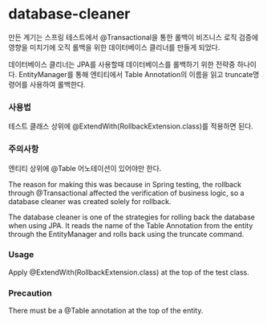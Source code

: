 # database-cleaner

만든 계기는 스프링 테스트에서 @Transactional을 통한 롤백이 비즈니스 로직 검증에 영향을 미치기에 오직 롤백을 위한 데이터베이스 클리너를 만들게 되었다.

데이터베이스 클리너는 JPA를 사용할때 데이터베이스를 롤백하기 위한 전략중 하나이다. EntityManager를 통해 엔티티에서 Table Annotation의 이름을 읽고 truncate명령어를 사용하여 롤백한다.

### 사용법
테스트 클래스 상위에 @ExtendWith(RollbackExtension.class)를 적용하면 된다.

### 주의사항
엔티티 상위에 @Table 어노테이션이 있어야만 한다.


The reason for making this was because in Spring testing, the rollback through @Transactional affected the verification of business logic, so a database cleaner was created solely for rollback.

The database cleaner is one of the strategies for rolling back the database when using JPA. It reads the name of the Table Annotation from the entity through the EntityManager and rolls back using the truncate command.

### Usage
Apply @ExtendWith(RollbackExtension.class) at the top of the test class.

### Precaution
There must be a @Table annotation at the top of the entity.
